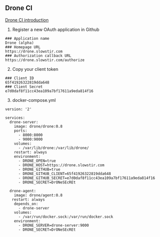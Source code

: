 ## Drone CI
[Drone CI introduction](https://www.slideshare.net/secret/LbMyqRXF9vkLao)

1. Register a new OAuth application in Github 
```
### Application name
Drone (alpha)
### Homepage URL
https://drone.slowstir.com 
### Authorization callback URL
https://drone.slowstir.com/authorize
```

2. Copy your client token
```
### Client ID
65f41926322819dda648
### Client Secret
e7d0daf8f11cc43ea109a7bf17611a9eda814f16
```

3. docker-compose.yml
```
version: '2'

services:
  drone-server:
    image: drone/drone:0.8
    ports:
      - 8000:8000
      - 9000:9000
    volumes:
      - /var/lib/drone:/var/lib/drone/
    restart: always
    environment:
      - DRONE_OPEN=true
      - DRONE_HOST=https://drone.slowstir.com
      - DRONE_GITHUB=true
      - DRONE_GITHUB_CLIENT=65f41926322819dda648
      - DRONE_GITHUB_SECRET=e7d0daf8f11cc43ea109a7bf17611a9eda814f16
      - DRONE_SECRET=DrONeSEcREt

  drone-agent:
    image: drone/agent:0.8
   restart: always
    depends_on:
      - drone-server
    volumes:
      - /var/run/docker.sock:/var/run/docker.sock
    environment:
      - DRONE_SERVER=drone-server:9000
      - DRONE_SECRET=DrONeSEcREt
```
